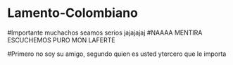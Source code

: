 # Lamento-Colombiano
#Importante muchachos seamos serios jajajajaj
#NAAAA MENTIRA ESCUCHEMOS PURO MON LAFERTE

#Primero no soy su amigo, segundo quien es usted ytercero que le importa

